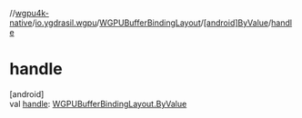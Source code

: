 //[wgpu4k-native](../../../../index.md)/[io.ygdrasil.wgpu](../../index.md)/[WGPUBufferBindingLayout](../index.md)/[[android]ByValue](index.md)/[handle](handle.md)

# handle

[android]\
val [handle](handle.md): [WGPUBufferBindingLayout.ByValue](../../../io.ygdrasil.wgpu.android/-w-g-p-u-buffer-binding-layout/-by-value/index.md)